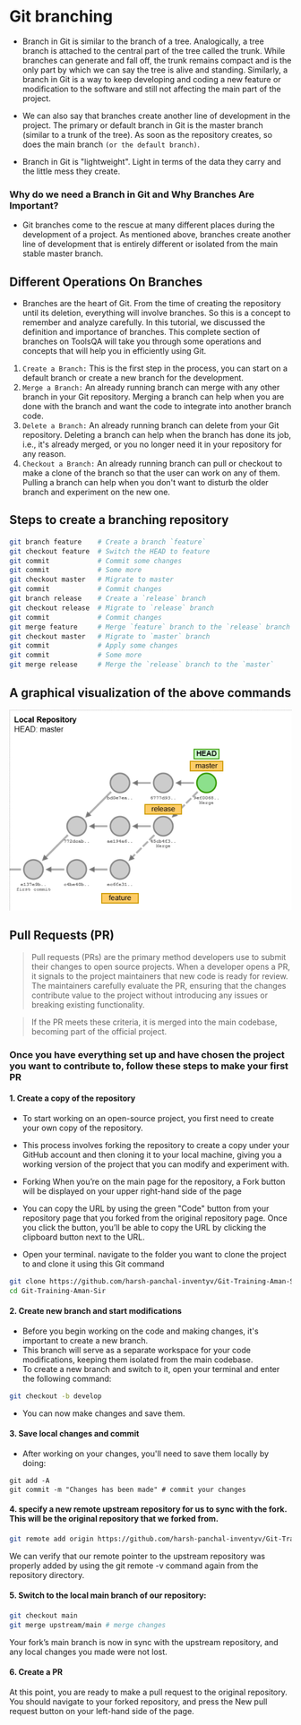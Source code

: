# Git branching

* Branch in Git is similar to the branch of a tree. Analogically, a tree branch is attached to the central part of the tree called the trunk. While branches can generate and fall off, the trunk remains compact and is the only part by which we can say the tree is alive and standing. Similarly, a branch in Git is a way to keep developing and coding a new feature or modification to the software and still not affecting the main part of the project. 

* We can also say that branches create another line of development in the project. The primary or default branch in Git is the master branch (similar to a trunk of the tree). As soon as the repository creates, so does the main branch `(or the default branch)`.

* Branch in Git is "lightweight". Light in terms of the data they carry and the little mess they create.

### Why do we need a Branch in Git and Why Branches Are Important?
* Git branches come to the rescue at many different places during the development of a project. As mentioned above, branches create another line of development that is entirely different or isolated from the main stable master branch.


## Different Operations On Branches
* Branches are the heart of Git. From the time of creating the repository until its deletion, everything will involve branches. So this is a concept to remember and analyze carefully. In this tutorial, we discussed the definition and importance of branches. This complete section of branches on ToolsQA will take you through some operations and concepts that will help you in efficiently using Git.

1. `Create a Branch:` This is the first step in the process, you can start on a default branch or create a new branch for the development.
2. `Merge a Branch:` An already running branch can merge with any other branch in your Git repository. Merging a branch can help when you are done with the branch and want the code to integrate into another branch code.
3. `Delete a Branch:` An already running branch can delete from your Git repository. Deleting a branch can help when the branch has done its job, i.e., it's already merged, or you no longer need it in your repository for any reason.
4. `Checkout a Branch:` An already running branch can pull or checkout to make a clone of the branch so that the user can work on any of them. Pulling a branch can help when you don't want to disturb the older branch and experiment on the new one.


## Steps to create a branching repository

```bash
git branch feature    # Create a branch `feature`
git checkout feature  # Switch the HEAD to feature
git commit            # Commit some changes
git commit            # Some more
git checkout master   # Migrate to master
git commit            # Commit changes
git branch release    # Create a `release` branch
git checkout release  # Migrate to `release` branch
git commit            # Commit changes
git merge feature     # Merge `feature` branch to the `release` branch
git checkout master   # Migrate to `master` branch
git commit            # Apply some changes
git commit            # Some more
git merge release     # Merge the `release` branch to the `master`
```

## A graphical visualization of the above commands

![git-flows](git-flow.png)


## Pull Requests (PR)

> Pull requests (PRs) are the primary method developers use to submit their changes to open source projects. When a developer opens a PR, it signals to the project maintainers that new code is ready for review. The maintainers carefully evaluate the PR, ensuring that the changes contribute value to the project without introducing any issues or breaking existing functionality.

> If the PR meets these criteria, it is merged into the main codebase, becoming part of the official project.

### Once you have everything set up and have chosen the project you want to contribute to, follow these steps to make your first PR

#### 1. Create a copy of the repository

* To start working on an open-source project, you first need to create your own copy of the repository. 

* This process involves forking the repository to create a copy under your GitHub account and then cloning it to your local machine, giving you a working version of the project that you can modify and experiment with.

* Forking
When you’re on the main page for the repository, a Fork button will be displayed on your upper right-hand side of the page

* You can copy the URL by using the green "Code" button from your repository page that you forked from the original repository page. Once you click the button, you’ll be able to copy the URL by clicking the clipboard button next to the URL.
* Open your terminal. navigate to the folder you want to clone the project to and clone it using this Git command
```bash
git clone https://github.com/harsh-panchal-inventyv/Git-Training-Aman-Sir.git
cd Git-Training-Aman-Sir
```

#### 2. Create new branch and start modifications

* Before you begin working on the code and making changes, it's important to create a new branch. 
* This branch will serve as a separate workspace for your code modifications, keeping them isolated from the main codebase.
* To create a new branch and switch to it, open your terminal and enter the following command:
```bash
git checkout -b develop
```

* You can now make changes and save them.

#### 3. Save local changes and commit

* After working on your changes, you'll need to save them locally by doing:

```
git add -A
git commit -m "Changes has been made" # commit your changes
```

#### 4. specify a new remote upstream repository for us to sync with the fork. This will be the original repository that we forked from.

```bash
git remote add origin https://github.com/harsh-panchal-inventyv/Git-Training-Aman-Sir/
```

We can verify that our remote pointer to the upstream repository was properly added by using the git remote -v command again from the repository directory.

#### 5. Switch to the local main branch of our repository:

```bash
git checkout main
git merge upstream/main # merge changes
```

Your fork’s main branch is now in sync with the upstream repository, and any local changes you made were not lost.

#### 6. Create a PR
At this point, you are ready to make a pull request to the original repository.
You should navigate to your forked repository, and press the New pull request button on your left-hand side of the page.

<!-- ## Rulesets

> A ruleset is a named list of rules that applies to a repository.

* Rulesets help you to control how people can interact with branches and tags in a repository.

![image](https://github.com/user-attachments/assets/55d10ac9-a0a5-41cc-aafe-138d62db863e)
-->
